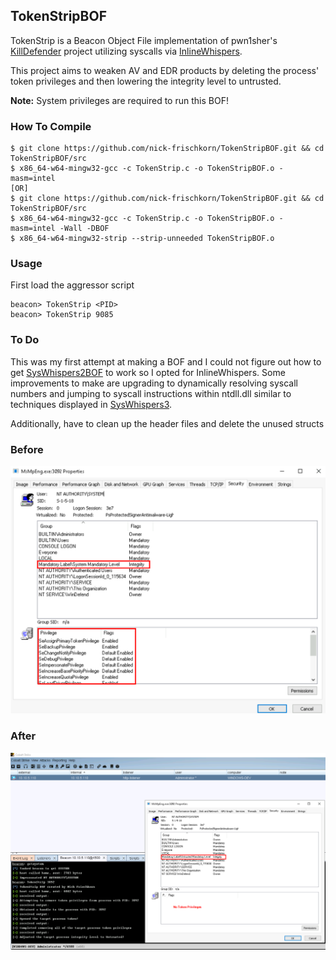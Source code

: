 ## TokenStripBOF

TokenStrip is a Beacon Object File implementation of pwn1sher's [KillDefender](https://github.com/pwn1sher/KillDefender/) project utilizing syscalls via [InlineWhispers](https://github.com/outflanknl/InlineWhispers).

This project aims to weaken AV and EDR products by deleting the process' token privileges and then lowering the integrity level to untrusted. 

**Note:** System privileges are required to run this BOF!
### How To Compile
```
$ git clone https://github.com/nick-frischkorn/TokenStripBOF.git && cd TokenStripBOF/src
$ x86_64-w64-mingw32-gcc -c TokenStrip.c -o TokenStripBOF.o -masm=intel
[OR]
$ git clone https://github.com/nick-frischkorn/TokenStripBOF.git && cd TokenStripBOF/src
$ x86_64-w64-mingw32-gcc -c TokenStrip.c -o TokenStripBOF.o -masm=intel -Wall -DBOF
$ x86_64-w64-mingw32-strip --strip-unneeded TokenStripBOF.o
```
### Usage
First load the aggressor script
```
beacon> TokenStrip <PID>
beacon> TokenStrip 9085
```
### To Do
This was my first attempt at making a BOF and I could not figure out how to get [SysWhispers2BOF](https://github.com/FalconForceTeam/SysWhispers2BOF) to work so I opted for InlineWhispers. Some improvements to make are upgrading to dynamically resolving syscall numbers and jumping to syscall instructions within ntdll.dll similar to techniques displayed in [SysWhispers3](https://github.com/klezVirus/SysWhispers3).

Additionally, have to clean up the header files and delete the unused structs

### Before
![before](images/before.png)

### After
![after](images/after.png)
